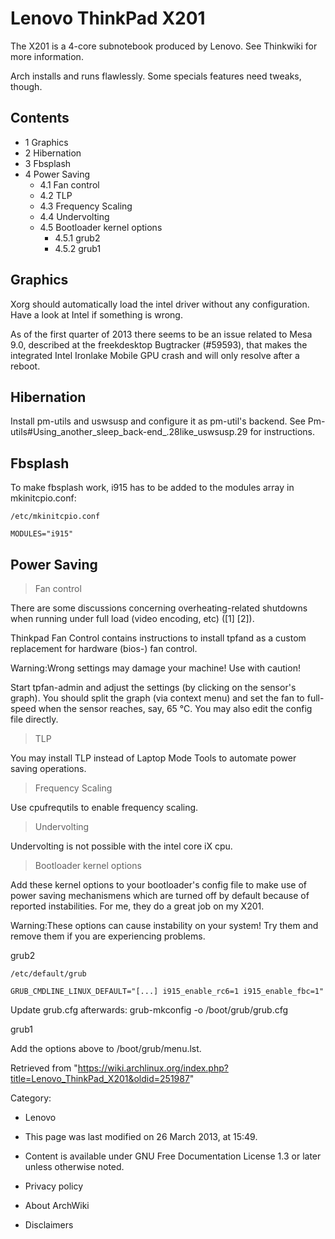 Lenovo ThinkPad X201
====================

The X201 is a 4-core subnotebook produced by Lenovo. See Thinkwiki for
more information.

Arch installs and runs flawlessly. Some specials features need tweaks,
though.

Contents
--------

-   1 Graphics
-   2 Hibernation
-   3 Fbsplash
-   4 Power Saving
    -   4.1 Fan control
    -   4.2 TLP
    -   4.3 Frequency Scaling
    -   4.4 Undervolting
    -   4.5 Bootloader kernel options
        -   4.5.1 grub2
        -   4.5.2 grub1

Graphics
--------

Xorg should automatically load the intel driver without any
configuration. Have a look at Intel if something is wrong.

As of the first quarter of 2013 there seems to be an issue related to
Mesa 9.0, described at the freekdesktop Bugtracker (#59593), that makes
the integrated Intel Ironlake Mobile GPU crash and will only resolve
after a reboot.

Hibernation
-----------

Install pm-utils and uswsusp and configure it as pm-util's backend. See
Pm-utils#Using_another_sleep_back-end_.28like_uswsusp.29 for
instructions.

Fbsplash
--------

To make fbsplash work, i915 has to be added to the modules array in
mkinitcpio.conf:

    /etc/mkinitcpio.conf

    MODULES="i915"

Power Saving
------------

> Fan control

There are some discussions concerning overheating-related shutdowns when
running under full load (video encoding, etc) ([1] [2]).

Thinkpad Fan Control contains instructions to install tpfand as a custom
replacement for hardware (bios-) fan control.

Warning:Wrong settings may damage your machine! Use with caution!

Start tpfan-admin and adjust the settings (by clicking on the sensor's
graph). You should split the graph (via context menu) and set the fan to
full-speed when the sensor reaches, say, 65 °C. You may also edit the
config file directly.

> TLP

You may install TLP instead of Laptop Mode Tools to automate power
saving operations.

> Frequency Scaling

Use cpufrequtils to enable frequency scaling.

> Undervolting

Undervolting is not possible with the intel core iX cpu.

> Bootloader kernel options

Add these kernel options to your bootloader's config file to make use of
power saving mechanismens which are turned off by default because of
reported instabilities. For me, they do a great job on my X201.

Warning:These options can cause instability on your system! Try them and
remove them if you are experiencing problems.

grub2

    /etc/default/grub

    GRUB_CMDLINE_LINUX_DEFAULT="[...] i915_enable_rc6=1 i915_enable_fbc=1"

Update grub.cfg afterwards: grub-mkconfig -o /boot/grub/grub.cfg

grub1

Add the options above to /boot/grub/menu.lst.

Retrieved from
"https://wiki.archlinux.org/index.php?title=Lenovo_ThinkPad_X201&oldid=251987"

Category:

-   Lenovo

-   This page was last modified on 26 March 2013, at 15:49.
-   Content is available under GNU Free Documentation License 1.3 or
    later unless otherwise noted.
-   Privacy policy
-   About ArchWiki
-   Disclaimers
